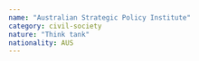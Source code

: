 ```yaml
---
name: "Australian Strategic Policy Institute"
category: civil-society
nature: "Think tank"
nationality: AUS
---
```

